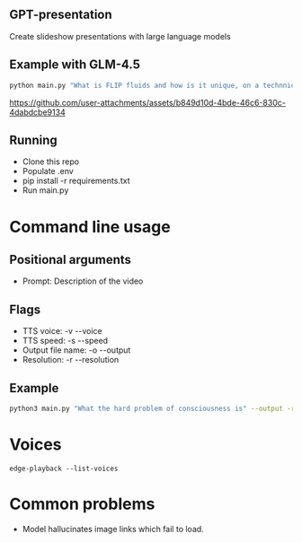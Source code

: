 ## GPT-presentation
Create slideshow presentations with large language models

## Example with GLM-4.5
```bash
python main.py "What is FLIP fluids and how is it unique, on a technnical level" --speaker "en-US-AriaNeural"
```
https://github.com/user-attachments/assets/b849d10d-4bde-46c6-830c-4dabdcbe9134

## Running
- Clone this repo
- Populate .env
- pip install -r requirements.txt
- Run main.py

# Command line usage
## Positional arguments
- Prompt: Description of the video

## Flags
- TTS voice: -v --voice
- TTS speed: -s --speed
- Output file name: -o --output
- Resolution: -r --resolution

## Example
```bash
python3 main.py "What the hard problem of consciousness is" --output -r 1920x1080 "output.mp4" -v "en_US_AvaNeural" -s "+20%"
```

# Voices
```
edge-playback --list-voices
```

# Common problems
- Model hallucinates image links which fail to load.
